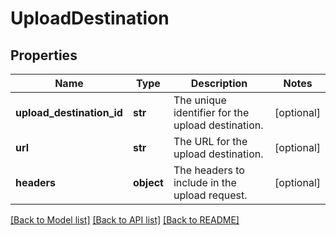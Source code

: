 # UploadDestination

## Properties
Name | Type | Description | Notes
------------ | ------------- | ------------- | -------------
**upload_destination_id** | **str** | The unique identifier for the upload destination. | [optional] 
**url** | **str** | The URL for the upload destination. | [optional] 
**headers** | **object** | The headers to include in the upload request. | [optional] 

[[Back to Model list]](../README.md#documentation-for-models) [[Back to API list]](../README.md#documentation-for-api-endpoints) [[Back to README]](../README.md)

